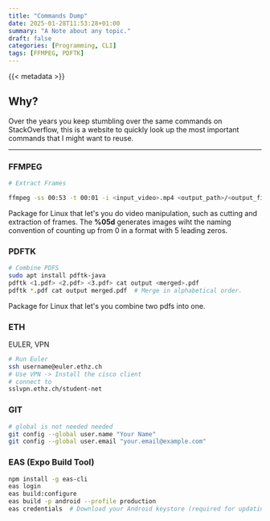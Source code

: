 ```yaml
---
title: "Commands Dump"
date: 2025-01-28T11:53:28+01:00
summary: "A Note about any topic."
draft: false
categories: [Programming, CLI]
tags: [FFMPEG, PDFTK]
---
```


{{< metadata >}}

## Why?

Over the years you keep stumbling over the same commands on StackOverflow, this is a website to quickly look up the most important commands that I might want to reuse.

***

### FFMPEG

```bash
# Extract Frames

ffmpeg -ss 00:53 -t 00:01 -i <input_video>.mp4 <output_path>/<output_file_name>%05d.png
```

Package for Linux that let's you do video manipulation, such as cutting and extraction of frames. The **%05d** generates images wiht the naming convention of counting up from 0 in a format with 5 leading zeros.

### PDFTK

```bash
# Combine PDFS
sudo apt install pdftk-java
pdftk <1.pdf> <2.pdf> <3.pdf> cat output <merged>.pdf
pdftk *.pdf cat output merged.pdf  # Merge in alphabetical order.
```

Package for Linux that let's you combine two pdfs into one.

### ETH

EULER, VPN

```bash
# Run Euler
ssh username@euler.ethz.ch
# Use VPN -> Install the cisco client
# connect to
sslvpn.ethz.ch/student-net
```

### GIT

```bash
# global is not needed needed
git config --global user.name "Your Name"
git config --global user.email "your.email@example.com"
```

### EAS (Expo Build Tool)

```bash
npm install -g eas-cli
eas login 
eas build:configure
eas build -p android --profile production
eas credentials  # Download your Android keystore (required for updating app on Play Store)
```
